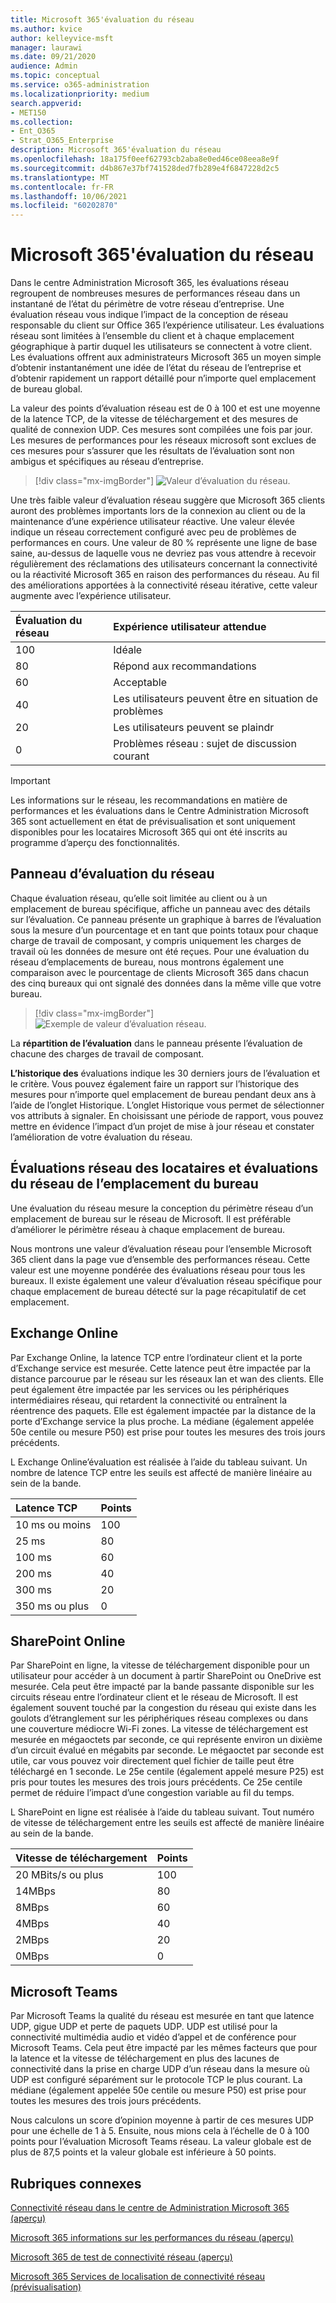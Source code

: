 ```yaml
---
title: Microsoft 365'évaluation du réseau
ms.author: kvice
author: kelleyvice-msft
manager: laurawi
ms.date: 09/21/2020
audience: Admin
ms.topic: conceptual
ms.service: o365-administration
ms.localizationpriority: medium
search.appverid:
- MET150
ms.collection:
- Ent_O365
- Strat_O365_Enterprise
description: Microsoft 365'évaluation du réseau
ms.openlocfilehash: 18a175f0eef62793cb2aba8e0ed46ce08eea8e9f
ms.sourcegitcommit: d4b867e37bf741528ded7fb289e4f6847228d2c5
ms.translationtype: MT
ms.contentlocale: fr-FR
ms.lasthandoff: 10/06/2021
ms.locfileid: "60202870"
---
```

# <a name="microsoft-365-network-assessment"></a>Microsoft 365'évaluation du réseau

Dans le centre Administration Microsoft 365, les évaluations  réseau regroupent de nombreuses mesures de performances réseau dans un instantané de l’état du périmètre de votre réseau d’entreprise. Une évaluation réseau vous indique l’impact de la conception de réseau responsable du client sur Office 365 l’expérience utilisateur. Les évaluations réseau sont limitées à l’ensemble du client et à chaque emplacement géographique à partir duquel les utilisateurs se connectent à votre client. Les évaluations offrent aux administrateurs Microsoft 365 un moyen simple d’obtenir instantanément une idée de l’état du réseau de l’entreprise et d’obtenir rapidement un rapport détaillé pour n’importe quel emplacement de bureau global.

La valeur des points d’évaluation réseau est de 0 à 100 et est une moyenne de la latence TCP, de la vitesse de téléchargement et des mesures de qualité de connexion UDP. Ces mesures sont compilées une fois par jour. Les mesures de performances pour les réseaux microsoft sont exclues de ces mesures pour s’assurer que les résultats de l’évaluation sont non ambigus et spécifiques au réseau d’entreprise.

> [!div class="mx-imgBorder"]
> ![Valeur d’évaluation du réseau.](../media/m365-mac-perf/m365-mac-perf-overview-score-top.png)

Une très faible valeur d’évaluation réseau suggère que Microsoft 365 clients auront des problèmes importants lors de la connexion au client ou de la maintenance d’une expérience utilisateur réactive. Une valeur élevée indique un réseau correctement configuré avec peu de problèmes de performances en cours. Une valeur de 80 % représente une ligne de base saine, au-dessus de laquelle vous ne devriez pas vous attendre à recevoir régulièrement des réclamations des utilisateurs concernant la connectivité ou la réactivité Microsoft 365 en raison des performances du réseau. Au fil des améliorations apportées à la connectivité réseau itérative, cette valeur augmente avec l’expérience utilisateur.

| Évaluation du réseau | Expérience utilisateur attendue |
| :----------------- | :----------------------- |
| 100                | Idéale                     |
| 80                 | Répond aux recommandations    |
| 60                 | Acceptable               |
| 40                 | Les utilisateurs peuvent être en situation de problèmes |
| 20                 | Les utilisateurs peuvent se plaindr       |
| 0                  | Problèmes réseau : sujet de discussion courant |

>[!IMPORTANT]
>Les informations sur le réseau, les recommandations en matière de performances et les évaluations dans le Centre Administration Microsoft 365 sont actuellement en état de prévisualisation et sont uniquement disponibles pour les locataires Microsoft 365 qui ont été inscrits au programme d’aperçu des fonctionnalités.

## <a name="network-assessment-panel"></a>Panneau d’évaluation du réseau

Chaque évaluation réseau, qu’elle soit limitée au client ou à un emplacement de bureau spécifique, affiche un panneau avec des détails sur l’évaluation. Ce panneau présente un graphique à barres de l’évaluation sous la mesure d’un pourcentage et en tant que points totaux pour chaque charge de travail de composant, y compris uniquement les charges de travail où les données de mesure ont été reçues. Pour une évaluation du réseau d’emplacements de bureau, nous montrons également une comparaison avec le pourcentage de clients Microsoft 365 dans chacun des cinq bureaux qui ont signalé des données dans la même ville que votre bureau.

> [!div class="mx-imgBorder"]
> ![Exemple de valeur d’évaluation réseau.](../media/m365-mac-perf/m365-mac-perf-overview-score.png)

La **répartition de l’évaluation** dans le panneau présente l’évaluation de chacune des charges de travail de composant.

**L’historique des** évaluations indique les 30 derniers jours de l’évaluation et le critère. Vous pouvez également faire un rapport sur l’historique des mesures pour n’importe quel emplacement de bureau pendant deux ans à l’aide de l’onglet Historique. L’onglet Historique vous permet de sélectionner vos attributs à signaler. En choisissant une période de rapport, vous pouvez mettre en évidence l’impact d’un projet de mise à jour réseau et constater l’amélioration de votre évaluation du réseau.

## <a name="tenant-network-assessments-and-office-location-network-assessments"></a>Évaluations réseau des locataires et évaluations du réseau de l’emplacement du bureau

Une évaluation du réseau mesure la conception du périmètre réseau d’un emplacement de bureau sur le réseau de Microsoft. Il est préférable d’améliorer le périmètre réseau à chaque emplacement de bureau.

Nous montrons une valeur d’évaluation réseau pour l’ensemble Microsoft 365 client dans la page vue d’ensemble des performances réseau. Cette valeur est une moyenne pondérée des évaluations réseau pour tous les bureaux. Il existe également une valeur d’évaluation réseau spécifique pour chaque emplacement de bureau détecté sur la page récapitulatif de cet emplacement.

## <a name="exchange-online"></a>Exchange Online

Par Exchange Online, la latence TCP entre l’ordinateur client et la porte d’Exchange service est mesurée. Cette latence peut être impactée par la distance parcourue par le réseau sur les réseaux lan et wan des clients. Elle peut également être impactée par les services ou les périphériques intermédiaires réseau, qui retardent la connectivité ou entraînent la réentrence des paquets. Elle est également impactée par la distance de la porte d’Exchange service la plus proche. La médiane (également appelée 50e centile ou mesure P50) est prise pour toutes les mesures des trois jours précédents.

L Exchange Online’évaluation est réalisée à l’aide du tableau suivant. Un nombre de latence TCP entre les seuils est affecté de manière linéaire au sein de la bande.

| Latence TCP   | Points |
| :------------ | :----- |
| 10 ms ou moins  | 100    |
| 25 ms          | 80     |
| 100 ms         | 60     |
| 200 ms         | 40     |
| 300 ms         | 20     |
| 350 ms ou plus | 0      |

## <a name="sharepoint-online"></a>SharePoint Online

Par SharePoint en ligne, la vitesse de téléchargement disponible pour un utilisateur pour accéder à un document à partir SharePoint ou OneDrive est mesurée. Cela peut être impacté par la bande passante disponible sur les circuits réseau entre l’ordinateur client et le réseau de Microsoft. Il est également souvent touché par la congestion du réseau qui existe dans les goulots d’étranglement sur les périphériques réseau complexes ou dans une couverture médiocre Wi-Fi zones. La vitesse de téléchargement est mesurée en mégaoctets par seconde, ce qui représente environ un dixième d’un circuit évalué en mégabits par seconde. Le mégaoctet par seconde est utile, car vous pouvez voir directement quel fichier de taille peut être téléchargé en 1 seconde. Le 25e centile (également appelé mesure P25) est pris pour toutes les mesures des trois jours précédents. Ce 25e centile permet de réduire l’impact d’une congestion variable au fil du temps.

L SharePoint en ligne est réalisée à l’aide du tableau suivant. Tout numéro de vitesse de téléchargement entre les seuils est affecté de manière linéaire au sein de la bande.

| Vitesse de téléchargement | Points |
| :------------- | :----- |
| 20 MBits/s ou plus | 100    |
| 14MBps         | 80     |
| 8MBps          | 60     |
| 4MBps          | 40     |
| 2MBps          | 20     |
| 0MBps          | 0      |

## <a name="microsoft-teams"></a>Microsoft Teams

Par Microsoft Teams la qualité du réseau est mesurée en tant que latence UDP, gigue UDP et perte de paquets UDP. UDP est utilisé pour la connectivité multimédia audio et vidéo d’appel et de conférence pour Microsoft Teams. Cela peut être impacté par les mêmes facteurs que pour la latence et la vitesse de téléchargement en plus des lacunes de connectivité dans la prise en charge UDP d’un réseau dans la mesure où UDP est configuré séparément sur le protocole TCP le plus courant. La médiane (également appelée 50e centile ou mesure P50) est prise pour toutes les mesures des trois jours précédents. 

Nous calculons un score d’opinion moyenne à partir de ces mesures UDP pour une échelle de 1 à 5. Ensuite, nous mions cela à l’échelle de 0 à 100 points pour l’évaluation Microsoft Teams réseau.  La valeur globale est de plus de 87,5 points et la valeur globale est inférieure à 50 points.

## <a name="related-topics"></a>Rubriques connexes

[Connectivité réseau dans le centre de Administration Microsoft 365 (aperçu)](office-365-network-mac-perf-overview.md)

[Microsoft 365 informations sur les performances du réseau (aperçu)](office-365-network-mac-perf-insights.md)

[Microsoft 365 de test de connectivité réseau (aperçu)](office-365-network-mac-perf-onboarding-tool.md)

[Microsoft 365 Services de localisation de connectivité réseau (prévisualisation)](office-365-network-mac-location-services.md)
